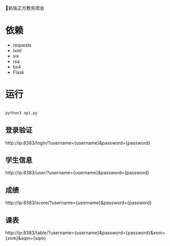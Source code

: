 🏰新版正方教务爬虫

# 依赖

- requests
- lxml
- six
- rsa
- bs4
- Flask

# 运行

```python

python3 api.py

```

## 登录验证

http://ip:8383/login/?username={username}&password={password}

## 学生信息

http://ip:8383/user/?username={username}&password={password}

## 成绩

http://ip:8383/score/?username={username}&password={password}

## 课表

http://ip:8383/table/?username={username}&password={password}&xnm={xnm}&xqm={xqm}
